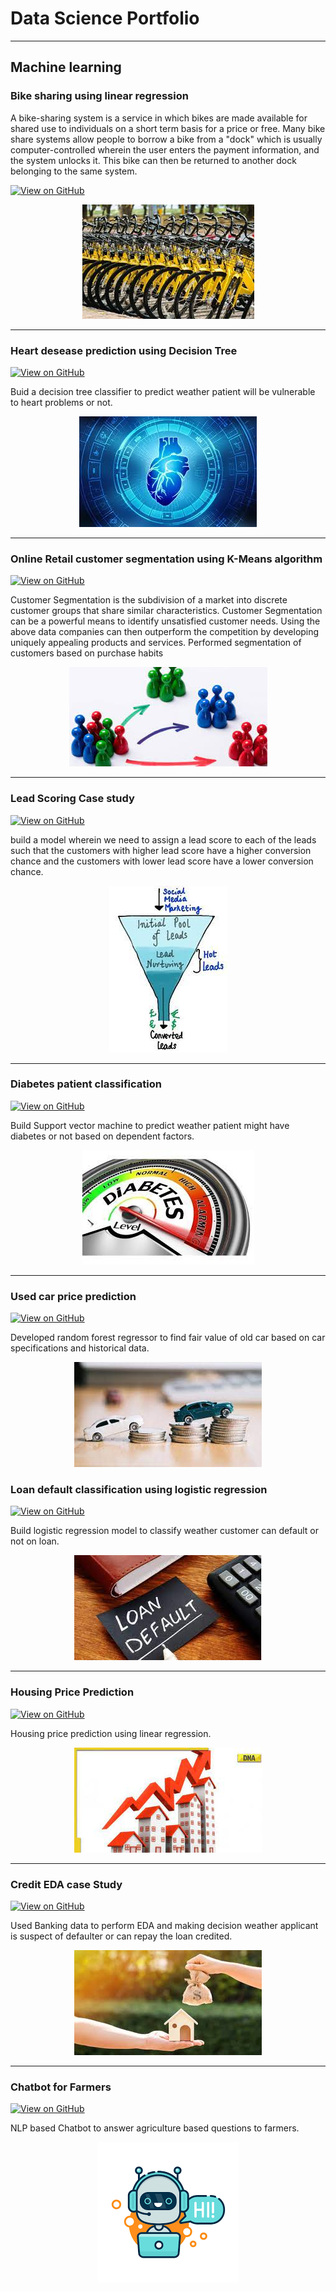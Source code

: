 # Data Science Portfolio
---
## Machine learning

### Bike sharing using linear regression

A bike-sharing system is a service in which bikes are made available for shared use to individuals on a short term basis for a price or free. Many bike share systems allow people to borrow a bike from a "dock" which is usually computer-controlled wherein the user enters the payment information, and the system unlocks it. This bike can then be returned to another dock belonging to the same system.

[![View on GitHub](https://img.shields.io/badge/GitHub-View_on_GitHub-blue?logo=GitHub)](https://github.com/maheshkankar/DataScience-Projects/tree/main/Bike_sharing)

<center><img src="assets/img/Bike.jpg"/></center>

---
### Heart desease prediction using Decision Tree

[![View on GitHub](https://img.shields.io/badge/GitHub-View_on_GitHub-blue?logo=GitHub)](https://github.com/maheshkankar/DataScience-Projects/tree/main/Heart_disease)

Buid a decision tree classifier to predict weather patient will be vulnerable to heart problems or not.

<center><img src="assets/img/heartjpg.jpg"/></center>

---
### Online Retail customer segmentation using K-Means algorithm

[![View on GitHub](https://img.shields.io/badge/GitHub-View_on_GitHub-blue?logo=GitHub)](https://github.com/maheshkankar/DataScience-Projects/tree/main/Online_retail_segmentation)

Customer Segmentation is the subdivision of a market into discrete customer groups that share similar characteristics. Customer Segmentation can be a powerful means to identify unsatisfied customer needs. Using the above data companies can then outperform the competition by developing uniquely appealing products and services.
Performed segmentation of customers based on purchase habits

<center><img src="assets/img/retail.jpg"/></center>

---
### Lead Scoring Case study

[![View on GitHub](https://img.shields.io/badge/GitHub-View_on_GitHub-blue?logo=GitHub)](https://github.com/maheshkankar/DataScience-Projects)

build a model wherein we need to assign a lead score to each of the leads such that the customers with higher lead score have a higher conversion chance and the customers with lower lead score have a lower conversion chance.
<center><img src="assets/img/lead.jpg"/></center>

---
### Diabetes patient classification

[![View on GitHub](https://img.shields.io/badge/GitHub-View_on_GitHub-blue?logo=GitHub)](https://github.com/maheshkankar/DataScience-Projects/tree/main/Dibetes_prediction)

Build Support vector machine to predict weather patient might have diabetes or not based on dependent factors.

<center><img src="assets/img/diabetes.jpg"/></center>

---
### Used car price prediction

[![View on GitHub](https://img.shields.io/badge/GitHub-View_on_GitHub-blue?logo=GitHub)](https://github.com/maheshkankar/DataScience-Projects)

Developed random forest regressor to find fair value of old car based on car specifications and historical data.
<center><img src="assets/img/car.jpg"/></center>


### Loan default classification using logistic regression

[![View on GitHub](https://img.shields.io/badge/GitHub-View_on_GitHub-blue?logo=GitHub)](https://github.com/maheshkankar/DataScience-Projects)

Build logistic regression model to classify weather customer can default or not on loan.

<center><img src="assets/img/loan.jpg"/></center>

---
### Housing Price Prediction

[![View on GitHub](https://img.shields.io/badge/GitHub-View_on_GitHub-blue?logo=GitHub)](https://github.com/maheshkankar/DataScience-Projects)

Housing price prediction using linear regression.

<center><img src="assets/img/housing.jpg"/></center>

---
### Credit EDA case Study

[![View on GitHub](https://img.shields.io/badge/GitHub-View_on_GitHub-blue?logo=GitHub)](https://github.com/maheshkankar/DataScience-Projects/tree/main/Credit_EDA_Study)

Used Banking data to perform EDA and making decision weather applicant is suspect of defaulter or can repay the loan credited.
<center><img src="assets/img/crediteda.jpg"/></center>

---
### Chatbot for Farmers

[![View on GitHub](https://img.shields.io/badge/GitHub-View_on_GitHub-blue?logo=GitHub)](https://github.com/maheshkankar/DataScience-Projects/tree/main/Chatbot_farmers)

NLP based Chatbot to answer agriculture based questions to farmers.
<center><img src="assets/img/chatbot.png"/></center>
